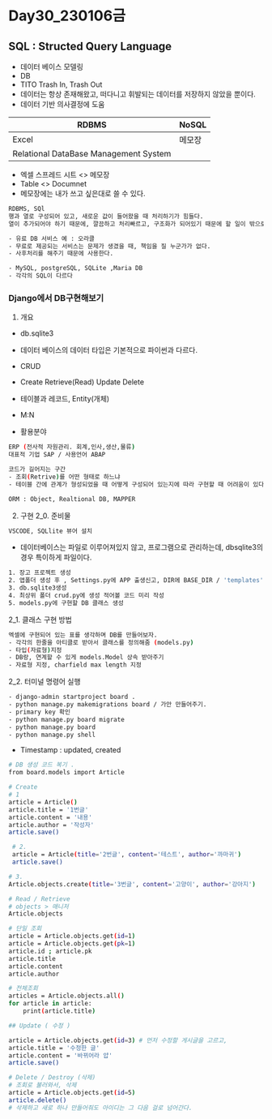 # Day30_230106금 

## SQL : Structed Query Language
- 데이터 베이스 모델링 
- DB
- TITO Trash In, Trash Out  
- 데이터는 항상 존재해왔고, 떠다니고 휘발되는 데이터를 저장하지 않았을 뿐이다.
- 데이터 기반 의사결정에 도움
 
|RDBMS|NoSQL|
|-|-|
|Excel|메모장 |
|Relational DataBase Management System||

- 엑셀 스프레드 시트 <> 메모장
- Table <> Documnet 
- 메모장에는 내가 쓰고 싶은대로 쓸 수 있다. 


```sh
RDBMS, SQl 
행과 열로 구성되어 있고, 새로운 값이 들어왔을 때 처리하기가 힘들다. 
열이 추가되어야 하기 때문에, 깔끔하고 처리빠르고, 구조화가 되어있기 때문에 할 일이 밖으로 벗어나지 않는다. 
```


```sh
- 유료 DB 서비스 예 : 오라클  
- 무료로 제공되는 서비스는 문제가 생겼을 때, 책임을 질 누군가가 없다. 
- 사후처리를 해주기 때문에 사용한다. 
```
```sh
- MySQL, postgreSQL, SQLite ,Maria DB
- 각각의 SQL이 다르다 
```
### Django에서 DB구현해보기
1. 개요
- db.sqlite3
- 데이터 베이스의 데이터 타입은 기본적으로 파이썬과 다르다. 
- CRUD
- Create Retrieve(Read) Update Delete
- 테이블과 레코드, Entity(개체)
- M:N
  
- 활용분야
```sh
ERP (전사적 자원관리. 회계,인사,생산,물류)
대표적 기업 SAP / 사용언어 ABAP
```  

```sh
코드가 길어지는 구간
- 조회(Retrive)를 어떤 형태로 하느냐
- 테이블 간에 관계가 형성되었을 때 어떻게 구성되어 있는지에 따라 구현할 때 어려움이 있다.
```
```sh
ORM : Object, Realtional DB, MAPPER
```
2. 구현
2_0. 준비물
```sh
VSCODE, SQLlite 뷰어 설치
```
- 데이터베이스는 파일로 이루어져있지 않고, 프로그램으로 관리하는데, dbsqlite3의 경우 특이하게 파일이다. 
  
```sh
1. 장고 프로젝트 생성
2. 앱폴더 생성 후 , Settings.py에 APP 출생신고, DIR에 BASE_DIR / 'templates' 폴더 디폴트 값 설정. 
3. db.sqlite3생성
4. 최상위 폴더 crud.py에 생성 적어볼 코드 미리 작성 
5. models.py에 구현할 DB 클래스 생성
```
2_1. 클래스 구현 방법
```sh
엑셀에 구현되어 있는 표를 생각하며 DB를 만들어보자.
- 각각의 한줄을 아티클로 받아서 클래스를 정의해줌 (models.py)
- 타입(자료형)지정
- DB랑, 연계할 수 있게 models.Model 상속 받아주기 
- 자료형 지정, charfield max length 지정
```
2_2. 터미널 명령어 실행
```sh
- django-admin startproject board .
- python manage.py makemigrations board / 가안 만들어주기.
- primary key 확인
- python manage.py board migrate 
- python manage.py board 
- python manage.py shell
```
- Timestamp : updated, created 

```sh
# DB 생성 코드 복기 . 
from board.models import Article

# Create
# 1
article = Article()
article.title = '1번글'
article.content = '내용'
article.author = '작성자'
article.save()

 # 2. 
 article = Article(title='2번글', content='테스트', author='까마귀')
 article.save()

# 3. 
Article.objects.create(title='3번글', content='고양이', author='강아지')

# Read / Retrieve
# objects > 매니저
Article.objects

# 단일 조회
article = Article.objects.get(id=1)
article = Article.objects.get(pk=1)
article.id ; article.pk
article.title
article.content
article.author

# 전체조회
articles = Article.objects.all()
for article in article:
    print(article.title)

## Update ( 수정 )

article = Article.objects.get(id=3) # 먼저 수정할 게시글을 고르고,
article.title = '수정한 글'
article.content = '바뀌어라 얍'
article.save()

# Delete / Destroy (삭제)
# 조회로 불러와서, 삭제 
article = Article.objects.get(id=5)
article.delete()
# 삭제하고 새로 하나 만들어줘도 아이디는 그 다음 걸로 넘어간다. 
```